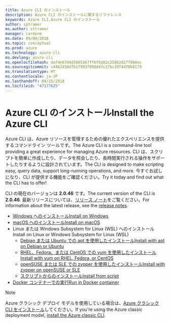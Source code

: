 ```yaml
---
title: Azure CLI のインストール
description: Azure CLI のインストールに関するリファレンス
keywords: Azure CLI,Azure CLI のインストール
author: sptramer
ms.author: sttramer
manager: carmonm
ms.date: 09/09/2018
ms.topic: conceptual
ms.prod: azure
ms.technology: azure-cli
ms.devlang: azure-cli
ms.openlocfilehash: dafde67d4d5685367ffbf0202c258b2d1f70b8ec
ms.sourcegitcommit: c4462456dfb17993f098d47c37bc19f4d78b8179
ms.translationtype: HT
ms.contentlocale: ja-JP
ms.lasthandoff: 09/25/2018
ms.locfileid: "47177625"
---
```

# <a name="install-the-azure-cli"></a><span data-ttu-id="5b67a-104">Azure CLI のインストール</span><span class="sxs-lookup"><span data-stu-id="5b67a-104">Install the Azure CLI</span></span>

<span data-ttu-id="5b67a-105">Azure CLI は、Azure リソースを管理するための優れたエクスペリエンスを提供するコマンドライン ツールです。</span><span class="sxs-lookup"><span data-stu-id="5b67a-105">The Azure CLI is a command-line tool providing a great experience for managing Azure resources.</span></span> <span data-ttu-id="5b67a-106">CLI は、スクリプトを簡単に作成したり、データを照会したり、長時間実行される操作をサポートしたりするように設計されています。</span><span class="sxs-lookup"><span data-stu-id="5b67a-106">The CLI is designed to make scripting easy, query data, support long-running operations, and more.</span></span> <span data-ttu-id="5b67a-107">今すぐお試しになり、CLI が提供する機能をご確認ください。</span><span class="sxs-lookup"><span data-stu-id="5b67a-107">Try it today and find out what the CLI has to offer!</span></span>

<span data-ttu-id="5b67a-108">CLI の現在のバージョンは __2.0.46__ です。</span><span class="sxs-lookup"><span data-stu-id="5b67a-108">The current version of the CLI is __2.0.46__.</span></span> <span data-ttu-id="5b67a-109">最新リリースについては、[リリース ノート](release-notes-azure-cli.md)をご覧ください。</span><span class="sxs-lookup"><span data-stu-id="5b67a-109">For information about the latest release, see the [release notes](release-notes-azure-cli.md).</span></span>

* [<span data-ttu-id="5b67a-110">Windows へのインストール</span><span class="sxs-lookup"><span data-stu-id="5b67a-110">Install on Windows</span></span>](install-azure-cli-windows.md)
* [<span data-ttu-id="5b67a-111">macOS へのインストール</span><span class="sxs-lookup"><span data-stu-id="5b67a-111">Install on macOS</span></span>](install-azure-cli-macos.md)
* <span data-ttu-id="5b67a-112">Linux または Windows Subsystem for Linux (WSL) へのインストール</span><span class="sxs-lookup"><span data-stu-id="5b67a-112">Install on Linux or Windows Subsystem for Linux (WSL)</span></span>
  * [<span data-ttu-id="5b67a-113">Debian または Ubuntu での apt を使用したインストール</span><span class="sxs-lookup"><span data-stu-id="5b67a-113">Install with apt on Debian or Ubuntu</span></span>](install-azure-cli-apt.md)
  * [<span data-ttu-id="5b67a-114">RHEL、Fedora、または CentOS での yum を使用したインストール</span><span class="sxs-lookup"><span data-stu-id="5b67a-114">Install with yum on RHEL, Fedora, or CentOS</span></span>](install-azure-cli-yum.md)
  * [<span data-ttu-id="5b67a-115">openSUSE または SLE での zypper を使用したインストール</span><span class="sxs-lookup"><span data-stu-id="5b67a-115">Install with zypper on openSUSE or SLE</span></span>](install-azure-cli-zypper.md)
  * [<span data-ttu-id="5b67a-116">スクリプトからのインストール</span><span class="sxs-lookup"><span data-stu-id="5b67a-116">Install from script</span></span>](install-azure-cli-linux.md)
* [<span data-ttu-id="5b67a-117">Docker コンテナーでの実行</span><span class="sxs-lookup"><span data-stu-id="5b67a-117">Run in Docker container</span></span>](run-azure-cli-docker.md)

> [!NOTE]
> <span data-ttu-id="5b67a-118">Azure クラシック デプロイ モデルを使用している場合は、[Azure クラシック CLI をインストール](install-classic-cli.md)してください。</span><span class="sxs-lookup"><span data-stu-id="5b67a-118">If you're using the Azure classic deployment model, [install the Azure classic CLI](install-classic-cli.md).</span></span>
